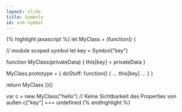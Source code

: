 ```yaml
---
layout: slide
title: Symbole
id: es6-symbol
---
```

{% highlight javascript %}
let MyClass = (function() {

  // module scoped symbol
  let key = Symbol("key")

  function MyClass(privateData) {
    this[key] = privateData
  }

  MyClass.prototype = {
    doStuff: function() {
      ... this[key] ...
    }
  }

  return MyClass
})()

var c = new MyClass("hello")
// Keine Sichtbarkeit des Properties von außen
c["key"] === undefined
{% endhighlight %}

